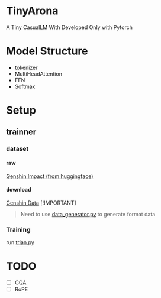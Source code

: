 # TinyArona
A Tiny CasualLM With Developed Only with Pytorch


# Model Structure
- tokenizer
- MultiHeadAttention
- FFN
- Softmax

# Setup
## trainner

### dataset

#### raw

[Genshin Impact (from huggingface)](https://huggingface.co/datasets/simon3000/genshin-voice)

#### download

[Genshin Data](https://drive.google.com/file/d/1gCua0vShgr1_xG2WOImsu6-PrSzLRFvr/view?usp=sharing)
[!IMPORTANT]
> Need to use [data_generator.py](./tools/data_generator.py) to generate format data


### Training

run [trian.py](./trainer.py)


# TODO
- [ ] GQA
- [ ] RoPE